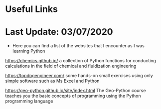 # Useful Links      

# Last Update: 03/07/2020


- Here you can find a list of the websites that I encounter as I was learning Python  



https://chemics.github.io/                     a collection of Python functions for conducting calculations in the field of chemical and fluidization engineering


https://topdogengineer.com/                    some hands-on small exercises using only simple software such as Ms Excel and Python


https://geo-python.github.io/site/index.html   The Geo-Python course teaches you the basic concepts of programming using the Python programming language
